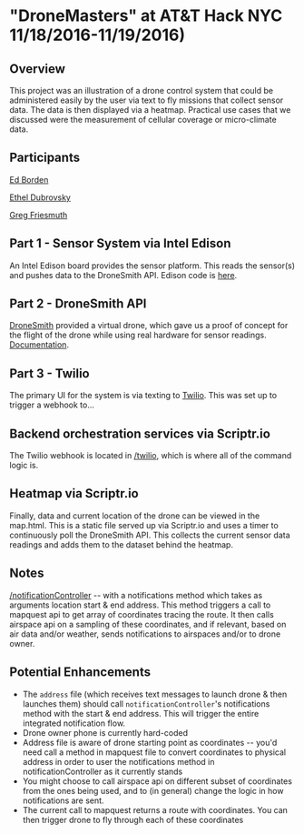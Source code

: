 # "DroneMasters" at AT&T Hack NYC 11/18/2016-11/19/2016)

## Overview
This project was an illustration of a drone control system that could be administered easily by the user via text to fly missions that collect sensor data. The data is then displayed via a heatmap. Practical use cases that we discussed were the measurement of cellular coverage or micro-climate data.

## Participants
[Ed Borden](http://twitter.com/edborden)

[Ethel Dubrovsky](https://www.linkedin.com/in/etheld)

[Greg Friesmuth](http://twitter.com/gfriesmuth)

## Part 1 - Sensor System via Intel Edison
An Intel Edison board provides the sensor platform. This reads the sensor(s) and pushes data to the DroneSmith API. Edison code is  [here](https://github.com/dronesmith/Edison_Drone-Analog_Sensor).

## Part 2 - DroneSmith API
[DroneSmith](http://www.dronesmith.io/) provided a virtual drone, which gave us a proof of concept for the flight of the drone while using real hardware for sensor readings. [Documentation](https://dronesmith.readme.io/reference).

## Part 3 - Twilio
The primary UI for the system is via texting to [Twilio](http://www.twilio.com). This was set up to trigger a webhook to...

## Backend orchestration services via Scriptr.io
The Twilio webhook is located in [/twilio](https://github.com/edborden/scriptrDrone/blob/master/twilio), which is where all of the command logic is.

## Heatmap via Scriptr.io
Finally, data and current location of the drone can be viewed in the map.html. This is a static file served up via Scriptr.io and uses a timer to continuously poll the DroneSmith API. This collects the current sensor data readings and adds them to the dataset behind the heatmap.

## Notes
[/notificationController](https://github.com/edborden/scriptrDrone/blob/master/notificationController) -- with a notifications method which takes as arguments location start & end address. This method triggers a call to mapquest api to get array of coordinates tracing the route. It then calls airspace api on a sampling of these coordinates, and if relevant, based on air data and/or weather, sends notifications to airspaces and/or to drone owner. 

## Potential Enhancements
- The `address` file (which receives text messages to launch drone & then launches them) should call `notificationController`'s notifications method with the start & end address. This will trigger the entire integrated notification flow.
- Drone owner phone is currently hard-coded
- Address file is aware of drone starting point as coordinates -- you'd need call a method in mapquest file to convert coordinates to physical address in order to user the notifications method in notificationController as it currently stands 
- You might choose to call airspace api on different subset of coordinates from the ones being used, and to (in general) change the logic in how notifications are sent.
- The current call to mapquest returns a route with coordinates. You can then trigger drone to fly through each of these coordinates 
